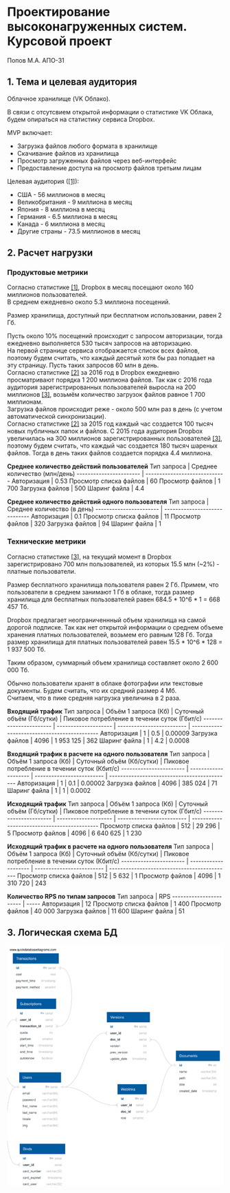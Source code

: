 # Проектирование высоконагруженных систем. Курсовой проект

Попов М.А. АПО-31

## 1. Тема и целевая аудитория

Облачное хранилище (VK Облако).

В связи с отсутсвием открытой информации о статистике VK Облака, будем опираться на статистику сервиса Dropbox.  

MVP включает:  
- Загрузка файлов любого формата в хранилище  
- Скачивание файлов из хранилища  
- Просмотр загруженных файлов через веб-интерфейс  
- Предоставление доступа на просмотр файлов третьим лицам  

Целевая аудитория ([\[1\]](https://www.similarweb.com/ru/website/dropbox.com/#geography)):  
- США - 56 миллионов в месяц  
- Великобритания - 9 миллиона в месяц  
- Япония - 8 миллиона в месяц  
- Германия - 6.5 миллиона в месяц  
- Канада - 6 миллиона в месяц  
- Другие страны - 73.5 миллионов в месяц  

## 2. Расчет нагрузки

### Продуктовые метрики

Согласно статистике [\[1\]](https://www.similarweb.com/ru/website/dropbox.com/#traffic), Dropbox в месяц посещают около 160 миллионов пользователей.  
В среднем ежедневно около 5.3 миллиона посещений.  

Размер хранилища, доступный при бесплатном использовании, равен 2 Гб.  

Пусть около 10% посещений происходит с запросом авторизации, тогда ежедневно выполняется 530 тысяч запросов на авторизацию.  
На первой странице сервиса отображается список всех файлов, поэтому будем считать, что каждый десятый хотя бы раз попадает на эту страницу. Пусть таких запросов 60 млн в день.  
Согласно статистике [\[2\]](https://expandedramblings.com/index.php/dropbox-statistics/) за 2016 год в Dropbox ежедневно просматривают порядка 1 200 миллиона файлов. Так как с 2016 года аудитория зарегистрированных пользователей выросла на 200 миллионов [\[3\]](https://www.wallstreetzen.com/stocks/us/nasdaq/dbx/statistics), возьмём количество загрузок файлов равное 1 700 миллионам.  
Загрузка файлов происходит реже - около 500 млн раз в день (с учетом автоматической синхронизации).  
Согласно статистике [\[2\]](https://expandedramblings.com/index.php/dropbox-statistics/) за 2015 год каждый час создается 100 тысяч новых публичных папок и файлов. С 2015 года аудитория Dropbox увеличилась на 300 миллионов зарегистрированных пользователей [\[3\]](https://www.wallstreetzen.com/stocks/us/nasdaq/dbx/statistics), поэтому будем считать, что каждый час создается 180 тысяч шареных файлов. Тогда в день таких файлов создается порядка 4.4 миллиона.  

**Среднее количество действий пользователей**
Тип запроса             | Среднее количество (млн/день)
----------------------- | -----------------------------
Авторизация             | 0.53
Просмотр списка файлов  | 60
Просмотр файлов         | 1 700
Загрузка файлов         | 500
Шаринг файла            | 4.4

**Среднее количество действий одного пользователя**
Тип запроса             | Среднее количество (в день)
----------------------- | -----------------------------
Авторизация             | 0.1
Просмотр списка файлов  | 11
Просмотр файлов         | 320
Загрузка файлов         | 94
Шаринг файла            | 1
### Технические метрики

Согласно статистике [\[3\]](https://www.wallstreetzen.com/stocks/us/nasdaq/dbx/statistics), на текущий момент в Dropbox зарегистрировано 700 млн пользователей, из которых 15.5 млн (~2%) - платные пользователи.  

Размер бесплатного хранилища пользователя равен 2 Гб. Примем, что пользователи в среднем занимают 1 Гб в облаке, тогда размер хранилища для бесплатных пользователей равен 684.5 * 10^6 * 1 = 668 457 Тб.

Dropbox предлагает неограниченнный объем хранилища на самой дорогой подписке. Так как нет открытой информации о среднем объеме хранения платных пользователей, возьмем его равным 128 Гб. Тогда размер хранилища для платных пользователей равен 15.5 * 10^6 * 128 = 1 937 500 Тб.

Таким образом, суммарный объем хранилища составляет около 2 600 000 Тб.

Обычно пользователи хранят в облаке фотографии или текстовые документы. Будем считать, что их средний размер 4 Мб.  
Считаем, что в пике средняя нагрузка увеличина в 2 раза.

**Входящий трафик**
Тип запроса             | Объём 1 запроса (Кб) | Суточный объём (Гб/сутки) | Пиковое потребление в течении суток (Гбит/с)
----------------------- | -------------------- | ------------------------- | --------------------------------------------
Авторизация             | 1                    | 0.5                       | 0.00009
Загрузка файлов         | 4096                 | 1 953 125                 | 362
Шаринг файла            | 1                    | 4.2                       | 0.0008

**Входящий трафик в расчете на одного пользователя**
Тип запроса             | Объём 1 запроса (Кб) | Суточный объём (Кб/сутки) | Пиковое потребление в течении суток (Кбит/с)
----------------------- | -------------------- | ------------------------- | --------------------------------------------
Авторизация             | 1                    | 0.1                       | 0.00002
Загрузка файлов         | 4096                 | 385 024                   | 71
Шаринг файла            | 1                    | 1                         | 0.0002

**Исходящий трафик**
Тип запроса             | Объём 1 запроса (Кб) | Суточный объём (Гб/сутки) | Пиковое потребление в течении суток (Гбит/с)
----------------------- | -------------------- | ------------------------- | --------------------------------------------
Просмотр списка файлов  | 512                  | 29 296                    | 5
Просмотр файлов         | 4096                 | 6 640 625                 | 1 230

**Исходящий трафик в расчете на одного пользователя**
Тип запроса             | Объём 1 запроса (Кб) | Суточный объём (Кб/сутки) | Пиковое потребление в течении суток (Кбит/с)
----------------------- | -------------------- | ------------------------- | --------------------------------------------
Просмотр списка файлов  | 512                  | 5 632                     | 1
Просмотр файлов         | 4096                 | 1 310 720                 | 243


**Количество RPS по типам запросов**
Тип запроса             | RPS
----------------------- | -----
Авторизация             | 12
Просмотр списка файлов  | 1 400
Просмотр файлов         | 40 000
Загрузка файлов         | 11 600
Шаринг файла            | 51


## 3. Логическая схема БД
![схема БД](https://github.com/4Marvin2/highload_cloud/blob/main/DB_diagram.svg)
